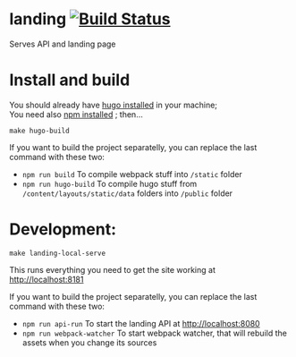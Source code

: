 # landing [![Build Status](http://drone.srcd.host/api/badges/src-d/landing/status.svg)](http://drone.srcd.host/src-d/landing)

Serves API and landing page

Install and build
===
You should already have [hugo installed](https://gohugo.io/overview/installing/) in your machine;<br />
You need also [npm installed](https://docs.npmjs.com/getting-started/installing-node) ; then...
```
make hugo-build
```
If you want to build the project separatelly, you can replace the last command with these two:
* `npm run build` To compile webpack stuff into `/static` folder
* `npm run hugo-build` To compile hugo stuff from `/content/layouts/static/data` folders into `/public` folder

Development:
===
```
make landing-local-serve
```
This runs everything you need to get the site working at [http://localhost:8181](http://localhost:8181)

If you want to build the project separatelly, you can replace the last command with these two:
* `npm run api-run` To start the landing API at [http://localhost:8080](http://localhost:8080)
* `npm run webpack-watcher` To start webpack watcher, that will rebuild the assets when you change its sources